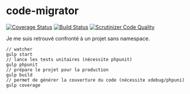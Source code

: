 # code-migrator


[![Coverage Status](https://coveralls.io/repos/github/starker-xp/code-migrator/badge.svg?branch=master)](https://coveralls.io/github/starker-xp/code-migrator?branch=master) [![Build Status](https://travis-ci.org/starker-xp/code-migrator.svg?branch=master)](https://travis-ci.org/starker-xp/code-migrator) [![Scrutinizer Code Quality](https://scrutinizer-ci.com/g/starker-xp/code-migrator/badges/quality-score.png?b=master)](https://scrutinizer-ci.com/g/starker-xp/code-migrator/?branch=master)

Je me suis retrouvé confronté à un projet sans namespace.


```
// watcher
gulp start
// lance les tests unitaires (nécessite phpunit)
gulp phpunit
// prépare le projet pour la production
gulp build
// permet de générer la couverture du code (nécessite xdebug/phpuni)
gulp coverage
```
